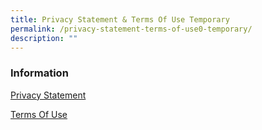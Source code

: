 ```yaml
---
title: Privacy Statement & Terms Of Use Temporary
permalink: /privacy-statement-terms-of-use0-temporary/
description: ""
---
```

### **Information**
[Privacy Statement](https://www.moe.gov.sg/privacy-statement)

[Terms Of Use](https://www.moe.gov.sg/terms-of-use)